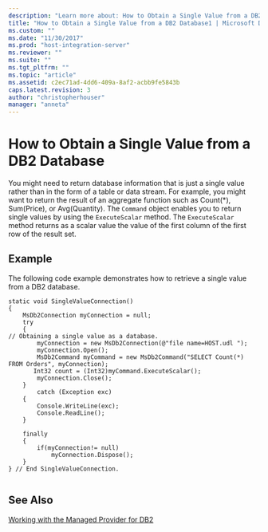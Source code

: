 ```yaml
---
description: "Learn more about: How to Obtain a Single Value from a DB2 Database"
title: "How to Obtain a Single Value from a DB2 Database1 | Microsoft Docs"
ms.custom: ""
ms.date: "11/30/2017"
ms.prod: "host-integration-server"
ms.reviewer: ""
ms.suite: ""
ms.tgt_pltfrm: ""
ms.topic: "article"
ms.assetid: c2ec71ad-4dd6-409a-8af2-acbb9fe5843b
caps.latest.revision: 3
author: "christopherhouser"
manager: "anneta"
---
```

# How to Obtain a Single Value from a DB2 Database
You might need to return database information that is just a single value rather than in the form of a table or data stream. For example, you might want to return the result of an aggregate function such as Count(*), Sum(Price), or Avg(Quantity). The `Command` object enables you to return single values by using the `ExecuteScalar` method. The `ExecuteScalar` method returns as a scalar value the value of the first column of the first row of the result set.  
  
## Example  
 The following code example demonstrates how to retrieve a single value from a DB2 database.  
  
```  
static void SingleValueConnection()  
{  
    MsDb2Connection myConnection = null;  
    try  
    {  
// Obtaining a single value as a database.  
        myConnection = new MsDb2Connection(@"file name=HOST.udl ");  
        myConnection.Open();  
        MsDb2Command myCommand = new MsDb2Command("SELECT Count(*) FROM Orders", myConnection);  
       Int32 count = (Int32)myCommand.ExecuteScalar();  
        myConnection.Close();  
    }  
        catch (Exception exc)  
    {  
        Console.WriteLine(exc);  
        Console.ReadLine();  
    }  
  
    finally  
    {  
        if(myConnection!= null)  
            myConnection.Dispose();  
    }  
} // End SingleValueConnection.  
  
```  
  
## See Also  
 [Working with the Managed Provider for DB2](../core/working-with-the-managed-provider-for-db21.md)
